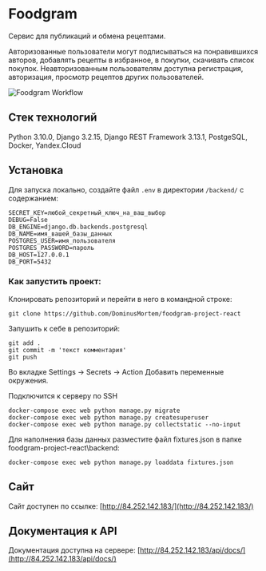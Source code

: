 # Foodgram
Cервис для публикаций и обмена рецептами.

Авторизованные пользователи могут подписываться на понравившихся авторов, добавлять рецепты в избранное, в покупки, скачивать список покупок. Неавторизованным пользователям доступна регистрация, авторизация, просмотр рецептов других пользователей.

![Foodgram Workflow](https://github.com/DominusMortem/foodgram-project-react/actions/workflows/foodgram_workflow.yaml/badge.svg)

## Стек технологий
Python 3.10.0, Django 3.2.15, Django REST Framework 3.13.1, PostgeSQL, Docker, Yandex.Cloud

## Установка
Для запуска локально, создайте файл `.env` в директории `/backend/` с содержанием:
```
SECRET_KEY=любой_секретный_ключ_на_ваш_выбор
DEBUG=False
DB_ENGINE=django.db.backends.postgresql
DB_NAME=имя_вашей_базы_данных
POSTGRES_USER=имя_пользователя
POSTGRES_PASSWORD=пароль
DB_HOST=127.0.0.1
DB_PORT=5432 
```

### Как запустить проект:

Клонировать репозиторий и перейти в него в командной строке:
```
git clone https://github.com/DominusMortem/foodgram-project-react
```
Запушить к себе в репозиторий:

```
git add .
git commit -m 'текст комментария'
git push
```
Во вкладке Settings -> Secrets -> Action
Добавить переменные окружения.

Подключится к серверу по SSH
```
docker-compose exec web python manage.py migrate
docker-compose exec web python manage.py createsuperuser
docker-compose exec web python manage.py collectstatic --no-input
```
Для наполнения базы данных разместите файл fixtures.json в папке foodgram-project-react\backend:
```
docker-compose exec web python manage.py loaddata fixtures.json
```

## Сайт
Сайт доступен по ссылке:
[http://84.252.142.183/](http://84.252.142.183/)

## Документация к API
Документация доступна на сервере:
[http://84.252.142.183/api/docs/](http://84.252.142.183/api/docs/)

